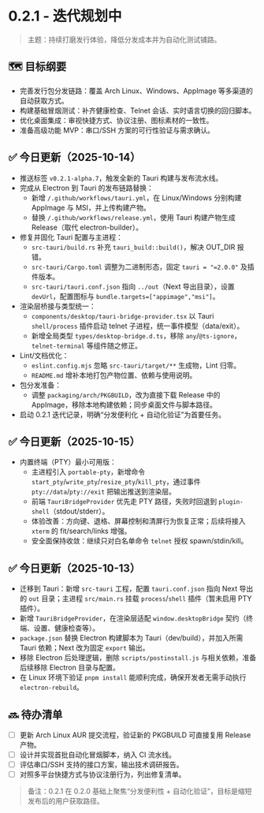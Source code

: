 # 0.2.1 - 迭代规划中

> 主题：持续打磨发行体验，降低分发成本并为自动化测试铺路。

## 🗺️ 目标纲要
- 完善发行包分发链路：覆盖 Arch Linux、Windows、AppImage 等多渠道的自动获取方式。
- 构建基础冒烟测试：补齐健康检查、Telnet 会话、实时语言切换的回归脚本。
- 优化桌面集成：审视快捷方式、协议注册、图标素材的一致性。
- 准备高级功能 MVP：串口/SSH 方案的可行性验证与需求确认。

## ✅ 今日更新（2025-10-14）
- 推送标签 `v0.2.1-alpha.7`，触发全新的 Tauri 构建与发布流水线。
- 完成从 Electron 到 Tauri 的发布链路替换：
	- 新增 `/.github/workflows/tauri.yml`，在 Linux/Windows 分别构建 AppImage 与 MSI，并上传构建产物。
	- 替换 `/.github/workflows/release.yml`，使用 Tauri 构建产物生成 Release（取代 electron-builder）。
- 修复并固化 Tauri 配置与主进程：
	- `src-tauri/build.rs` 补充 `tauri_build::build()`，解决 OUT_DIR 报错。
	- `src-tauri/Cargo.toml` 调整为二进制形态，固定 `tauri = "=2.0.0"` 及插件版本。
	- `src-tauri/tauri.conf.json` 指向 `../out`（Next 导出目录），设置 `devUrl`，配置图标与 `bundle.targets=["appimage","msi"]`。
- 渲染层桥接与类型统一：
	- `components/desktop/tauri-bridge-provider.tsx` 以 Tauri `shell/process` 插件启动 telnet 子进程，统一事件模型（data/exit）。
	- 新增全局类型 `types/desktop-bridge.d.ts`，移除 `any`/`@ts-ignore`，`telnet-terminal` 等组件随之修正。
- Lint/文档优化：
	- `eslint.config.mjs` 忽略 `src-tauri/target/**` 生成物，Lint 归零。
	- `README.md` 增补本地打包产物位置、依赖与使用说明。
- 包分发准备：
	- 调整 `packaging/arch/PKGBUILD`，改为直接下载 Release 中的 AppImage，移除本地构建依赖；同步桌面文件与脚本路径。
- 启动 0.2.1 迭代记录，明确“分发便利化 + 自动化验证”为首要任务。

## ✅ 今日更新（2025-10-15）
- 内置终端（PTY）最小可用版：
	- 主进程引入 `portable-pty`，新增命令 `start_pty`/`write_pty`/`resize_pty`/`kill_pty`，通过事件 `pty://data`/`pty://exit` 把输出推送到渲染层。
	- 前端 `TauriBridgeProvider` 优先走 PTY 路径，失败时回退到 `plugin-shell`（stdout/stderr）。
	- 体验改善：方向键、退格、屏幕控制和清屏行为恢复正常；后续将接入 `xterm` 的 fit/search/links 增强。
	- 安全面保持收敛：继续只对白名单命令 `telnet` 授权 spawn/stdin/kill。

## ✅ 今日更新（2025-10-13）
- 迁移到 Tauri：新增 `src-tauri` 工程，配置 `tauri.conf.json` 指向 Next 导出的 `out` 目录；主进程 `src/main.rs` 挂载 `process`/`shell` 插件（暂未启用 PTY 插件）。
- 新增 `TauriBridgeProvider`，在渲染层适配 `window.desktopBridge` 契约（终端、设置、健康检查等）。
- `package.json` 替换 Electron 构建脚本为 Tauri（dev/build），并加入所需 Tauri 依赖；Next 改为固定 `export` 输出。
- 移除 Electron 后处理逻辑，删除 `scripts/postinstall.js` 与相关依赖，准备后续移除 Electron 目录与配置。
- 在 Linux 环境下验证 `pnpm install` 能顺利完成，确保开发者无需手动执行 `electron-rebuild`。

## 🔜 待办清单
- [ ] 更新 Arch Linux AUR 提交流程，验证新的 PKGBUILD 可直接复用 Release 产物。
- [ ] 设计并实现首批自动化冒烟脚本，纳入 CI 流水线。
- [ ] 评估串口/SSH 支持的接口方案，输出技术调研报告。
- [ ] 对照多平台快捷方式与协议注册行为，列出修复清单。

> 备注：0.2.1 在 0.2.0 基础上聚焦“分发便利性 + 自动化验证”，目标是缩短发布后的用户获取路径。